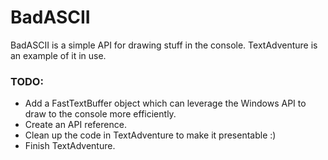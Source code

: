 # BadASCII
BadASCII is a simple API for drawing stuff in the console. TextAdventure is an example of it in use.

### TODO:
- Add a FastTextBuffer object which can leverage the Windows API to draw to the console more efficiently.
- Create an API reference.
- Clean up the code in TextAdventure to make it presentable :)
- Finish TextAdventure.
